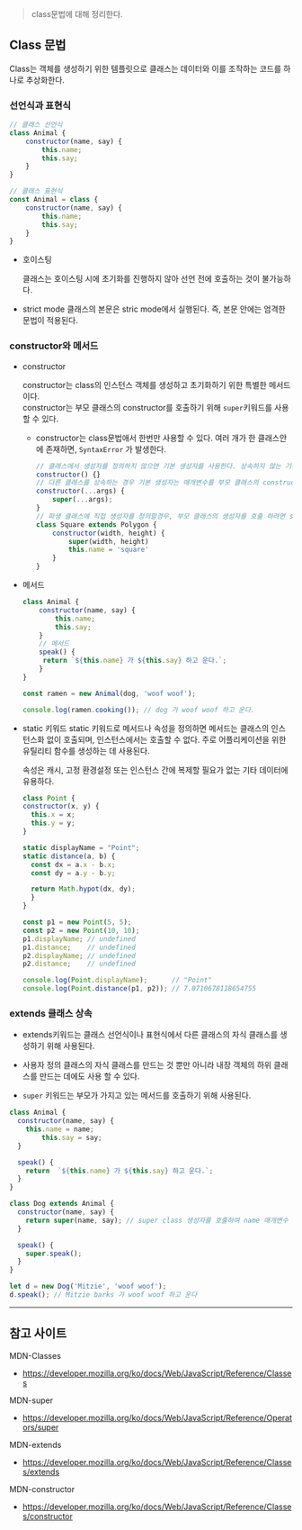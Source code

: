 > class문법에 대해 정리한다.

## Class 문법
Class는 객체를 생성하기 위한 템플릿으로 클래스는 데이터와 이를 조작하는 코드를 하나로 추상화한다. 

### 선언식과 표현식
```javascript
// 클래스 선언식
class Animal {
	constructor(name, say) {
		this.name;
		this.say;
	}
}

// 클래스 표현식
const Animal = class {
	constructor(name, say) {
		this.name;
		this.say;
	}
}
```
* 호이스팅

	클래스는 호이스팅 시에 초기화를 진행하지 않아 선언 전에 호출하는 것이 불가능하다.

* strict mode
	클래스의 본문은 stric mode에서 실행된다. 즉, 본문 안에는 엄격한 문법이 적용된다.

### constructor와 메서드
* constructor

	constructor는 class의 인스턴스 객체를 생성하고 초기화하기 위한 특별한 메서드이다. <br>
	constructor는 부모 클래스의 constructor를 호출하기 위해 `super`키워드를 사용할 수 있다.
  * constructor는 class문법애서 한번만 사용할 수 있다. 여러 개가 한 클래스안에 존재하면, `SyntaxError` 가 발생한다.
	```javascript
	// 클래스에서 생성자를 정의하지 않으면 기본 생성자를 사용한다. 상속하지 않는 기본 클래스의 경우는 빈 메서드
	constructor() {}
	// 다른 클래스를 상속하는 경우 기본 생성자는 매개변수를 부모 클래스의 constructor로 전달
	constructor(...args) {
		super(...args);
	}
	// 파생 클래스에 직접 생성자를 정의할경우, 부모 클래스의 생성자를 호출 하려면 super()를 사용해야 한다.
	class Square extends Polygon {
		constructor(width, height) {
			super(width, height)
			this.name = 'square'
		}
	}  
	```

* 메서드
	```javascript
	class Animal {
		constructor(name, say) {
			this.name;
			this.say;
		}
		// 메서드
		speak() {
		 return	`${this.name} 가 ${this.say} 하고 운다.`;
		}
	}

	const ramen = new Animal(dog, 'woof woof');

	console.log(ramen.cooking()); // dog 가 woof woof 하고 운다.
	```

* static 키워드
	static 키워드로 메서드나 속성을 정의하면 메서드는 클래스의 인스턴스화 없이 호출되며, 인스턴스에서는 호출할 수 없다. 주로 어플리케이션을 위한 유틸리티 함수를 생성하는 데 사용된다.

	속성은 캐시, 고정 환경설정 또는 인스턴스 간에 복제할 필요가 없는 기타 데이터에 유용하다.
  ```javascript
  class Point {
  constructor(x, y) {
    this.x = x;
    this.y = y;
  }

  static displayName = "Point";
  static distance(a, b) {
    const dx = a.x - b.x;
    const dy = a.y - b.y;

    return Math.hypot(dx, dy);
    }
  }

  const p1 = new Point(5, 5);
  const p2 = new Point(10, 10);
  p1.displayName; // undefined
  p1.distance;    // undefined
  p2.displayName; // undefined
  p2.distance;    // undefined

  console.log(Point.displayName);      // "Point"
  console.log(Point.distance(p1, p2)); // 7.0710678118654755
	```

### extends 클래스 상속
* extends키워드는 클래스 선언식이나 표현식에서 다른 클래스의 자식 클래스를 생성하기 위해 사용된다.	

* 사용자 정의 클래스의 자식 클래스를 만드는 것 뿐만 아니라 내장 객체의 하위 클래스를 만드는 데에도 사용 할 수 있다.
* `super` 키워드는 부모가 가지고 있는 메서드를 호출하기 위해 사용된다.
```javascript
class Animal {
  constructor(name, say) {
    this.name = name;
		this.say = say;
  }

  speak() {
    return	`${this.name} 가 ${this.say} 하고 운다.`;
  }
}

class Dog extends Animal {
  constructor(name, say) {
    return super(name, say); // super class 생성자를 호출하여 name 매개변수 전달
  }

  speak() {
    super.speak();
  }
}

let d = new Dog('Mitzie', 'woof woof');
d.speak(); // Mitzie barks 가 woof woof 하고 운다

```

___

## 참고 사이트

MDN-Classes
* https://developer.mozilla.org/ko/docs/Web/JavaScript/Reference/Classes

MDN-super
* https://developer.mozilla.org/ko/docs/Web/JavaScript/Reference/Operators/super

MDN-extends
* https://developer.mozilla.org/ko/docs/Web/JavaScript/Reference/Classes/extends

MDN-constructor
* https://developer.mozilla.org/ko/docs/Web/JavaScript/Reference/Classes/constructor